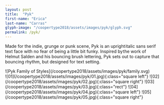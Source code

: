 ```yaml
---
layout: post
title:  "Pyk"
first-name: "Erica"
last-name: "Carras"
glyph-image: "/coopertype2018/assets/images/pyk/glyph.svg"
permalink: /pyk/
---
```

<div class="post-info">
  <p class="post-description" markdown="1">
    Made for the indie, grunge or punk scene, Pyk is an upright italic sans serif text face with no fear of being a little bit funky. Inspired by the work of Helmut Salden and his bouncing brush lettering, Pyk sets out to capture that bouncing rhythm, but designed for text setting.
  </p>
  <div class="post-styles" markdown="1">
  ![Pyk Family of Styles](/coopertype2018/assets/images/pyk/family.svg)
  </div>
</div>

<section class="post-images" markdown="1">
![01](/coopertype2018/assets/images/pyk/01.jpg){:class="square left"}
![02](/coopertype2018/assets/images/pyk/02.jpg){:class="square right"}
![03](/coopertype2018/assets/images/pyk/03.jpg){:class="rect"}
![04](/coopertype2018/assets/images/pyk/04.jpg){:class="square left"}
![05](/coopertype2018/assets/images/pyk/05.jpg){:class="square right"}
</section>
